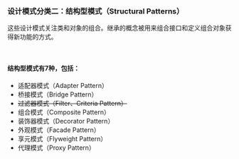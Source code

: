 ### 设计模式分类二：结构型模式（Structural Patterns）
这些设计模式关注类和对象的组合。继承的概念被用来组合接口和定义组合对象获得新功能的方式。

<br>

#### 结构型模式有7种，包括：
- 适配器模式（Adapter Pattern）
- 桥接模式（Bridge Pattern）
- ~~过滤器模式（Filter、Criteria Pattern）~~
- 组合模式（Composite Pattern）
- 装饰器模式（Decorator Pattern）
- 外观模式（Facade Pattern）
- 享元模式（Flyweight Pattern）
- 代理模式（Proxy Pattern）